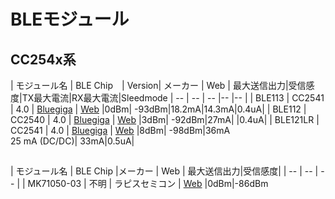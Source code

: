 # BLEモジュール

## CC254x系

| モジュール名 | BLE Chip　| Version| メーカー | Web | 最大送信出力|受信感度|TX最大電流|RX最大電流|Sleedmode
| -- | -- | -- |-- |-- |
| BLE113 | CC2541 | 4.0 | [Bluegiga](http://www.bluegiga.com/) | [Web](https://www.bluegiga.com/en-US/products/ble113-bluetooth-smart-module/) |0dBm| -93dBm|18.2mA|14.3mA|0.4uA|
| BLE112 | CC2540 | 4.0 | [Bluegiga](http://www.bluegiga.com/) | [Web](https://www.bluegiga.com/en-US/products/ble112-bluetooth-smart-module/) |3dBm| -92dBm|27mA| |0.4uA|
| BLE121LR | CC2541 | 4.0 | [Bluegiga](https://www.bluegiga.com/en-US/products/ble121lr-bluetooth-smart-long/) | [Web](https://www.bluegiga.com/en-US/products/ble113-bluetooth-smart-module/) |8dBm| -98dBm|36mA<br>25 mA (DC/DC)| 33mA|0.5uA|

##

| モジュール名 | BLE Chip |メーカー | Web | 最大送信出力|受信感度|
| -- | -- | -- |
| MK71050-03 | 不明 | ラピスセミコン | [Web](http://www.lapis-semi.com/jp/semicon/telecom/landing/mk71050-03.html) |0dBm|-86dBm
